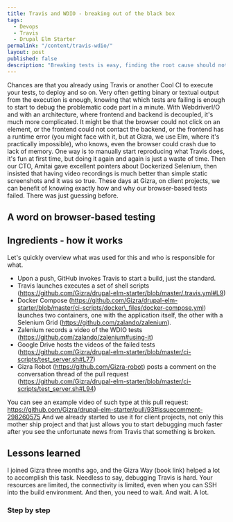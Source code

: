 ```yaml
---
title: Travis and WDIO - breaking out of the black box
tags:
  - Devops
  - Travis
  - Drupal Elm Starter
permalink: "/content/travis-wdio/"
layout: post
published: false
description: "Breaking tests is easy, finding the root cause should not be."
---
```


Chances are that you already using Travis or another Cool CI to execute your tests, to deploy and so on. Very often getting binary or textual output from the execution is enough, knowing that which tests are failing is enough to start to debug the problematic code part in a minute. With WebdriverI/O and with an architecture, where frontend and backend is decoupled, it's much more complicated. It might be that the browser could not click on an element, or the frontend could not contact the backend, or the frontend has a runtime error (you might face with it, but at Gizra, we use Elm, where it's practically impossible), who knows, even the browser could crash due to lack of memory. One way is to manually start reproducing what Travis does, it's fun at first time, but doing it again and again is just a waste of time. Then our CTO, Amitai gave excellent pointers about Dockerized Selenium, then insisted that having video recordings is much better than simple static screenshots and it was so true. These days at Gizra, on client projects, we can benefit of knowing exactly how and why our browser-based tests failed. There was just guessing before.

## A word on browser-based testing


## Ingredients - how it works

Let's quickly overview what was used for this and who is responsible for what.

 - Upon a push, GitHub invokes Travis to start a build, just the standard.
 - Travis launches executes a set of shell scripts (https://github.com/Gizra/drupal-elm-starter/blob/master/.travis.yml#L9)
 - Docker Compose (https://github.com/Gizra/drupal-elm-starter/blob/master/ci-scripts/docker\_files/docker-compose.yml) launches two containers, one with the application itself, the other with a Selenium Grid (https://github.com/zalando/zalenium).
 - Zalenium records a video of the WDIO tests (https://github.com/zalando/zalenium#using-it)
 - Google Drive hosts the videos of the failed tests (https://github.com/Gizra/drupal-elm-starter/blob/master/ci-scripts/test_server.sh#L77)
 - Gizra Robot (https://github.com/Gizra-robot) posts a comment on the conversation thread of the pull request (https://github.com/Gizra/drupal-elm-starter/blob/master/ci-scripts/test_server.sh#L94)

You can see an example video of such type at this pull request: https://github.com/Gizra/drupal-elm-starter/pull/93#issuecomment-298260575
And we already started to use it for client projects, not only this mother ship project and that just allows you to start debugging much faster after you see the unfortunate news from Travis that something is broken.

## Lessons learned

I joined Gizra three months ago, and the Gizra Way (book link) helped a lot to accomplish this task. Needless to say, debugging Travis is hard. Your resources are limited, the connectivity is limited, even when you can SSH into the build environment. And then, you need to wait. And wait. A lot.

### Step by step

